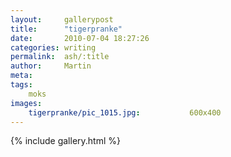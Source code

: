 ```yaml
---
layout:     gallerypost
title:      "tigerpranke"
date:       2010-07-04 18:27:26
categories: writing
permalink:  ash/:title
author:     Martin
meta:
tags:
    moks
images:
    tigerpranke/pic_1015.jpg:           600x400
---
```


{% include gallery.html %}
